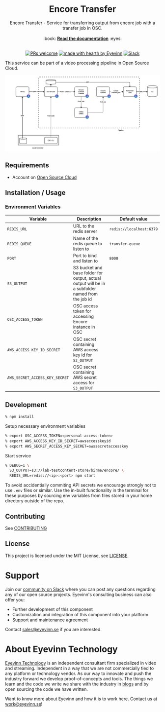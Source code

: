 <h1 align="center">
  Encore Transfer
</h1>

<div align="center">
  Encore Transfer - Service for transferring output from encore job with a transfer job in OSC. 
  <br />
  <br />
  :book: <b><a href="https://github.com/Eyevinn/osaas/wiki">Read the documentation</a></b> :eyes:
  <br />
</div>

<div align="center">
<br />

[![PRs welcome](https://img.shields.io/badge/PRs-welcome-ff69b4.svg?style=flat-square)](https://github.com/eyevinn/encore-transfer/issues?q=is%3Aissue+is%3Aopen+label%3A%22help+wanted%22)
[![made with hearth by Eyevinn](https://img.shields.io/badge/made%20with%20%E2%99%A5%20by-Eyevinn-59cbe8.svg?style=flat-square)](https://github.com/eyevinn)
[![Slack](http://slack.streamingtech.se/badge.svg)](http://slack.streamingtech.se)

</div>

This service can be part of a video processing pipeline in Open Source Cloud.

[![pipeline](./encore_transfer.png)](https://www.osaas.io)

## Requirements

- Account on [Open Source Cloud](https://app.osaas.io)

## Installation / Usage

### Environment Variables

| Variable                       | Description                                                                                      | Default value            |
| ------------------------------ | ------------------------------------------------------------------------------------------------ | ------------------------ |
| `REDIS_URL`                    | URL to the redis server                                                                          | `redis://localhost:6379` |
| `REDIS_QUEUE`                  | Name of the redis queue to listen to                                                             | `transfer-queue`         |
| `PORT`                         | Port to bind and listen to                                                                       | `8000`                   |
| `S3_OUTPUT`                    | S3 bucket and base folder for output, actual output will be in a subfolder named from the job id |                          |
| `OSC_ACCESS_TOKEN`             | OSC access token for accessing Encore instance in OSC                                            |                          |
| `AWS_ACCESS_KEY_ID_SECRET`     | OSC secret containing AWS access key id for `S3_OUTPUT`                                          |                          |
| `AWS_SECRET_ACCESS_KEY_SECRET` | OSC secret containing AWS secret access for `S3_OUTPUT`                                          |                          |

## Development

```bash
% npm install
```

Setup necessary environment variables

```bash
% export OSC_ACCESS_TOKEN=<personal-access-token>
% export AWS_ACCESS_KEY_ID_SECRET=awsaccesskeyid
% export AWS_SECRET_ACCESS_KEY_SECRET=awssecretaccesskey
```

Start service

```bash
% DEBUG=1 \
  S3_OUTPUT=s3://lab-testcontent-store/birme/encore/ \
  REDIS_URL=redis://<ip>:<port> npm start
```

To avoid accidentially commiting API secrets we encourage strongly not to use `.env` files or similar. Use the in-built functionality in the terminal for these purposes by sourcing env variables from files stored in your home directory outside of the repo.

## Contributing

See [CONTRIBUTING](CONTRIBUTING.md)

## License

This project is licensed under the MIT License, see [LICENSE](LICENSE).

# Support

Join our [community on Slack](http://slack.streamingtech.se) where you can post any questions regarding any of our open source projects. Eyevinn's consulting business can also offer you:

- Further development of this component
- Customization and integration of this component into your platform
- Support and maintenance agreement

Contact [sales@eyevinn.se](mailto:sales@eyevinn.se) if you are interested.

# About Eyevinn Technology

[Eyevinn Technology](https://www.eyevinntechnology.se) is an independent consultant firm specialized in video and streaming. Independent in a way that we are not commercially tied to any platform or technology vendor. As our way to innovate and push the industry forward we develop proof-of-concepts and tools. The things we learn and the code we write we share with the industry in [blogs](https://dev.to/video) and by open sourcing the code we have written.

Want to know more about Eyevinn and how it is to work here. Contact us at work@eyevinn.se!
